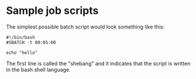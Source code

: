 # Sample job scripts

The simplest possible batch script would look something like this:
```
#!/bin/bash
#SBATCH -t 00:05:00

echo "hello"
```
The first line is called the "shebang" and it indicates that the script is written in the bash shell language.
